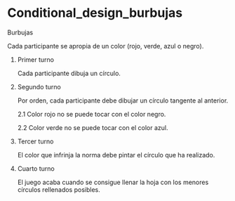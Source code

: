 # Conditional_design_burbujas
Burbujas

Cada participante se apropia de un color (rojo, verde, azul o negro).


1. Primer turno

   Cada participante dibuja un círculo.
  
  
2. Segundo turno

   Por orden, cada participante debe dibujar un círculo tangente al anterior.
  
    2.1 Color rojo no se puede tocar con el color negro.
    
    2.2 Color verde no se puede tocar con el color azul.
 
 
3. Tercer turno

   El color que infrinja la norma debe pintar el círculo que ha realizado.
  
  
4. Cuarto turno

   El juego acaba cuando se consigue llenar la hoja con los menores círculos rellenados posibles.
